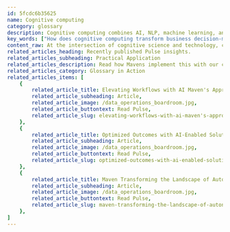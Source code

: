 ```yaml
---
id: 5fcdc6b35625
name: Cognitive computing
category: glossary
description: Cognitive computing combines AI, NLP, machine learning, and HCI, enabling businesses to generate insights, enhance decision-making, improve customer engagement, and optimize operational efficiency.
key_words: ["How does cognitive computing transform business decision-making?", "What are the benefits of cognitive computing in customer retention?", "How can machine learning enhance cognitive computing solutions?", "What role does natural language processing play in cognitive computing?", "How can vision and speech recognition improve business processes with cognitive computing?", "What is the relationship between cognitive computing and artificial intelligence?", "How does cognitive computing facilitate error detection and troubleshooting?", "In what ways can cognitive computing impact data interpretation for businesses?", "What are the steps for transitioning to cognitive business processing?", "How is cognitive computing applied in healthcare for disease tracking?"]
content_raw: At the intersection of cognitive science and technology, cognitive computing exists as an evolutionary leap in the realm of computing. Mimicking the process of the human brain, it integrates facets of artificial intelligence and signal processing, inclusive of machine learning, reasoning, natural language processing (NLP), speech and vision recognition, and human-computer interaction (HCI). Cognitive computing serves to be greatly beneficial to businesses for a variety of reasons. For instance, through its advanced data collection and interpretation functionalities, it produces valuable insights for businesses, enhancing internal process visibility, customer loyalty, product reception, and customer preference understanding. In terms of troubleshooting and error detection, cognitive computing exhibits the potential to accurately and speedily identify issues and offer highly effective solutions. Moreover, its inherent data collection and analysis capabilities equip businesses with strategic decision-making tools, lending towards more efficient processes, smarter fiscal decisions, and general improvements in efficiency and cost savings. In the context of customer retention, cognitive computing facilitates a more intuitive, well-informed customer-to-technology experience, enhancing customer interactions and satisfaction. In its replication of human brain activity, cognitive computing can solve intricate business process management problems. It couples understanding of natural language with the ability to interact effortlessly with humans. Cognitive systems can mimic the human ability to reason, form hypotheses, make arguments, and plan. This enables them to provide non-biased advice, analyze content and context, learn, derive meaning, thus creating valuable insights and bolstering operational efficiency. Transitioning from traditional to cognitive business processing requires systematic execution and adoption. This involves integrating the traditional process with knowledge, enhancing the system with decision-making capabilities, and expanding the business with insights. The process follows the four steps of Discover, Define, Design, and Develop, culminating in a cognitive augmented business framework. In real-world application, cognitive computing has shown its value across various sectors, from healthcare with disease tracking and proactive response, banking in establishing customer satisfaction, customer service in sentiment analysis, to recruiting in identifying the most suitable candidates beyond formal attributes. This truly modern, intelligent approach revolutionizes the way businesses operate, navigate challenges, and unlock their full potential.
related_articles_heading: Recently published Pulse insights.
related_articles_subheading: Practical Application
related_articles_description: Read how Mavens implement this with our clients.
related_articles_category: Glossary in Action
related_articles_items: [
	{
		related_article_title: Elevating Workflows with AI Maven's Approach,
		related_article_subheading: Article,
		related_article_image: /data_operations_boardroom.jpg,
		related_article_buttontext: Read Pulse,
		related_article_slug: elevating-workflows-with-ai-maven's-approach
	},
	{
		related_article_title: Optimized Outcomes with AI-Enabled Solutions,
		related_article_subheading: Article,
		related_article_image: /data_operations_boardroom.jpg,
		related_article_buttontext: Read Pulse,
		related_article_slug: optimized-outcomes-with-ai-enabled-solutions
	},
	{
		related_article_title: Maven Transforming the Landscape of Autonomous Vehicles,
		related_article_subheading: Article,
		related_article_image: /data_operations_boardroom.jpg,
		related_article_buttontext: Read Pulse,
		related_article_slug: maven-transforming-the-landscape-of-autonomous-vehicles
	},
]
---
```

